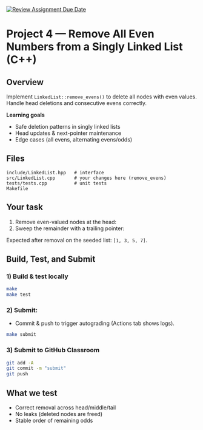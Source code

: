 [![Review Assignment Due Date](https://classroom.github.com/assets/deadline-readme-button-22041afd0340ce965d47ae6ef1cefeee28c7c493a6346c4f15d667ab976d596c.svg)](https://classroom.github.com/a/DH0gVDZ4)
# Project 4 — Remove All Even Numbers from a Singly Linked List (C++)

## Overview
Implement `LinkedList::remove_evens()` to delete all nodes with even values. Handle head deletions and consecutive evens correctly.

**Learning goals**
- Safe deletion patterns in singly linked lists
- Head updates & next-pointer maintenance
- Edge cases (all evens, alternating evens/odds)

## Files
```
include/LinkedList.hpp   # interface
src/LinkedList.cpp       # your changes here (remove_evens)
tests/tests.cpp          # unit tests
Makefile
```

## Your task
1. Remove even-valued nodes at the head:
2. Sweep the remainder with a trailing pointer:


Expected after removal on the seeded list: `[1, 3, 5, 7]`.

## Build, Test, and Submit

### 1) Build & test locally
```bash
make
make test
```

### 2) Submit:
- Commit & push to trigger autograding (Actions tab shows logs).
```bash
make submit
```

### 3) Submit to GitHub Classroom
```bash
git add -A
git commit -m "submit"
git push
```

## What we test
- Correct removal across head/middle/tail
- No leaks (deleted nodes are freed)
- Stable order of remaining odds
